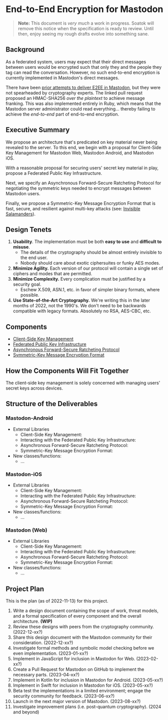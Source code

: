 # End-to-End Encryption for Mastodon

> **Note:** This document is _very much_ a work in progress.
> Soatok will remove this notice when the specification is ready to review.
> Until then, enjoy seeing my rough drafts evolve into something sane.

## Background

As a federated system, users may expect that their direct messages between users would be encrypted such that only they
and the people they tag can read the conversation. However, no such end-to-end encryption is currently implemented in 
Mastodon's direct messages.

There have been [prior attempts to deliver E2EE in Mastodon](https://github.com/mastodon/mastodon/pull/13820), but they
were not spearheaded by cryptography experts. The linked pull request proposed an HMAC-SHA256 _over the plaintext_ to 
achieve message franking. This was also implemented entirely in Ruby, which means that the Mastodon server administrator
could read everything... thereby failing to achieve the _end-to-end_ part of end-to-end encryption.

## Executive Summary

We propose an architecture that's predicated on key material never being revealed to the server. To this end, we begin
with a proposal for Client-Side Key Management for Mastodon Web, Mastodon Android, and Mastodon iOS.

With a reasonable proposal for securing users' secret key material in play, propose a Federated Public Key 
Infrastructure.

Next, we specify an Asynchronous Forward-Secure Ratcheting Protocol for negotiating the symmetric keys needed to encrypt
messages between Mastodon users.

Finally, we propose a Symmetric-Key Message Encryption Format that is fast, secure, and resilient against multi-key
attacks (see: [Invisible Salamanders](https://eprint.iacr.org/2019/016)).

## Design Tenets

1. **Usability**. The implementation must be both **easy to use** and **difficult to misuse**. 
   * The details of the cryptography should be almost entirely invisible to the end user.
   * Nobody should care about exotic ciphersuites or funky AES modes.
2. **Minimize Agility.** Each version of our protocol will contain a single set of ciphers and modes
   that are permitted.
3. **Minimize Complexity.** Every complication must be justified by a security goal. 
   * Eschew X.509, ASN.1, etc. in favor of simpler binary formats, where possible.
4. **Use State-of-the-Art Cryptography.** We're writing this in the later months of 2022, not the 1990's.
   We don't need to be backwards compatible with legacy formats. Absolutely no RSA, AES-CBC, etc.

## Components

* [Client-Side Key Management](components/client-side-key-management.md)
* [Federated Public Key Infrastructure](components/federated-pki.md)
* [Asynchronous Forward-Secure Ratcheting Protocol](components/async-forward-secure-ratcheting.md)
* [Symmetric-Key Message Encryption Format](components/symmetric-key-encryption-format.md)

## How the Components Will Fit Together

The client-side key management is solely concerned with managing users' secret keys across devices.

## Structure of the Deliverables

### Mastodon-Android

* External Libraries
  * Client-Side Key Management:
  * Interacting with the Federated Public Key Infrastructure:
  * Asynchronous Forward-Secure Ratcheting Protocol:
  * Symmetric-Key Message Encryption Format:
* New classes/functions:
  * ...

### Mastodon-iOS


* External Libraries
  * Client-Side Key Management:
  * Interacting with the Federated Public Key Infrastructure:
  * Asynchronous Forward-Secure Ratcheting Protocol:
  * Symmetric-Key Message Encryption Format:
* New classes/functions:
  * ...

### Mastodon (Web)

* External Libraries
  * Client-Side Key Management:
  * Interacting with the Federated Public Key Infrastructure:
  * Asynchronous Forward-Secure Ratcheting Protocol:
  * Symmetric-Key Message Encryption Format:
* New classes/functions:
  * ...

## Project Plan

This is the plan (as of 2022-11-13) for this project. 

1. Write a design document containing the scope of work, threat models, and a formal specification
   of every component and the overall architecture. **(WIP)**
2. Review these designs with peers from the cryptography community. (2022-12-xx?)
3. Share this design document with the Mastodon community for their consideration. (2022-12-xx?)
4. Investigate formal methods and symbolic model checking before we even implementation. (2023-01-xx?)
5. Implement in JavaScript for inclusion in Mastodon for Web. (2023-02-xx?)
6. Create a Pull Request for Mastodon on GitHub to implement the necessary parts. (2023-04-xx?) 
7. Implement in Kotlin for inclusion in Mastodon for Android. (2023-05-xx?)
8. Implement in Swift for inclusion in Mastodon for iOS. (2023-05-xx?)
9. Beta test the implementations in a limited environment; engage the security community for feedback. (2023-06-xx?)
10. Launch in the next major version of Mastodon. (2023-08-xx?)
11. Investigate improvement plans (i.e. post-quantum cryptography). (2024 and beyond)
